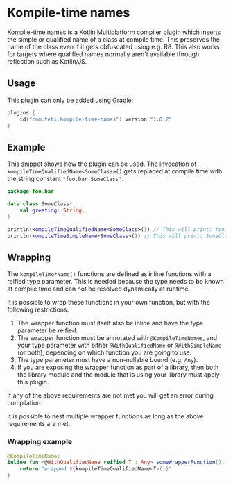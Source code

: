 # Kompile-time names
Kompile-time names is a Kotlin Multiplatform compiler plugin which inserts the simple or qualified name of a class
at compile time. This preserves the name of the class even if it gets obfuscated using e.g. R8. This also works for
targets where qualified names normally aren't available through reflection such as Kotlin/JS.


## Usage
This plugin can only be added using Gradle:
```kotlin
plugins {
    id("com.tebi.kompile-time-names") version "1.0.2"
}
```


## Example
This snippet shows how the plugin can be used. The invocation of `kompileTimeQualifiedName<SomeClass>()` gets replaced
at compile time with the string constant `"foo.bar.SomeClass"`.
```kotlin
package foo.bar

data class SomeClass(
    val greeting: String,
)

println(kompileTimeQualifiedName<SomeClass>()) // This will print: foo.bar.SomeClass
println(kompileTimeSimpleName<SomeClass>()) // This will print: SomeClass
```


## Wrapping
The `kompileTime*Name()` functions are defined as inline functions with a reified type parameter. This is
needed because the type needs to be known at compile time and can not be resolved dynamically at runtime.

It is possible to wrap these functions in your own function, but with the following restrictions:
1. The wrapper function must itself also be inline and have the type parameter be reified.
2. The wrapper function must be annotated with `@KompileTimeNames`, and your type parameter with either
   `@WithQualifiedName` or `@WithSimpleName` (or both), depending on which function you are going to use.
3. The type parameter must have a non-nullable bound (e.g. `Any`).
4. If you are exposing the wrapper function as part of a library, then both the library module and the
   module that is using your library must apply this plugin.

If any of the above requirements are not met you will get an error during compilation.

It is possible to nest multiple wrapper functions as long as the above requirements are met.

### Wrapping example
```kotlin
@KompileTimeNames
inline fun <@WithQualifiedName reified T : Any> someWrapperFunction(): String? {
    return "wrapped:${kompileTimeQualifiedName<T>()}"
}
```
